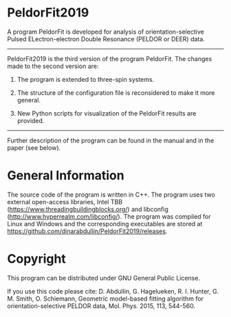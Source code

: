 PeldorFit2019
=========
A program PeldorFit is developed for analysis of orientation-selective Pulsed ELectron-electron Double Resonance (PELDOR or DEER) data.


***

PeldorFit2019 is the third version of the program PeldorFit. The changes made to the second version are:

1) The program is extended to three-spin systems.

2) The structure of the configuration file is reconsidered to make it more general.

3) New Python scripts for visualization of the PeldorFit results are provided.

***

Further description of the program can be found in the manual and in the paper (see below).

General Information
=========
The source code of the program is written in C++. The program uses two external open-access libraries, Intel TBB (https://www.threadingbuildingblocks.org/) and libconfig (http://www.hyperrealm.com/libconfig/). The program was compiled for Linux and Windows and the corresponding executables are stored at https://github.com/dinarabdullin/PeldorFit2019/releases.

Copyright
=========
This program can be distributed under GNU General Public License.

If you use this code please cite:
D. Abdullin, G. Hagelueken, R. I. Hunter, G. M. Smith, O. Schiemann, Geometric model-based fitting algorithm for orientation-selective PELDOR data, Mol. Phys. 2015, 113, 544-560.
